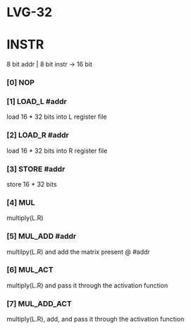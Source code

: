 # LVG-32

# INSTR
8 bit addr | 8 bit instr -> 16 bit

### [0] NOP
### [1] LOAD_L #addr
load 16 * 32 bits into L register file
### [2] LOAD_R #addr
load 16 * 32 bits into R register file
### [3] STORE #addr
store 16 * 32 bits
### [4] MUL
multiply(L.R)
### [5] MUL_ADD #addr
multilpy(L.R) and add the matrix present @ #addr
### [6] MUL_ACT
multiply(L.R) and pass it through the activation function
### [7] MUL_ADD_ACT
multiply(L.R), add, and pass it through the activation function
